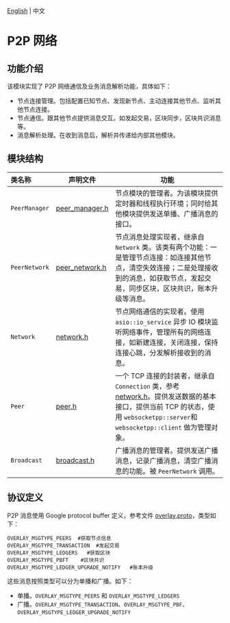 [English](README.md) | 中文

# P2P 网络

## 功能介绍
该模块实现了 P2P 网络通信及业务消息解析功能，具体如下：
- 节点连接管理。包括配置已知节点、发现新节点、主动连接其他节点、监听其他节点连接。
- 节点通信。跟其他节点提供消息交互。如发起交易，区块同步，区块共识消息等。
- 消息解析处理。在收到消息后，解析并传递给内部其他模块。

## 模块结构

类名称 | 声明文件 | 功能
|:--- | --- | ---
| `PeerManager` | [peer_manager.h](./peer_manager.h) | 节点模块的管理者。为该模块提供定时器和线程执行环境；同时给其他模块提供发送单播、广播消息的接口。
|`PeerNetwork`|  [peer_network.h](./peer_network.h) | 节点消息处理实现者，继承自 `Network` 类。该类有两个功能：一是管理节点连接：如连接其他节点，清空失效连接；二是处理接收到的消息，如获取节点，发起交易，同步区块，区块共识，账本升级等消息。
|`Network`|  [network.h](../common/network.h)  | 节点网络通信的实现者。使用`asio::io_service` 异步 IO 模块监听网络事件，管理所有的网络连接，如新建连接，关闭连接，保持连接心跳，分发解析接收到的消息。
|`Peer`|  [peer.h](./peer.h) | 一个 TCP 连接的封装者，继承自 `Connection` 类，参考 [network.h](../common/network.h)。提供发送数据的基本接口，提供当前 TCP 的状态，使用 `websocketpp::server`和 `websocketpp::client` 做为管理对象。
|`Broadcast`| [broadcast.h](./broadcast.h)  | 广播消息的管理者。提供发送广播消息，记录广播消息，清空广播消息的功能。被 `PeerNetwork` 调用。


## 协议定义
P2P 消息使用 Google protocol buffer 定义，参考文件 [overlay.proto](../proto/overlay.proto)，类型如下：
```
OVERLAY_MSGTYPE_PEERS  #获取节点信息
OVERLAY_MSGTYPE_TRANSACTION  #发起交易
OVERLAY_MSGTYPE_LEDGERS   #获取区块
OVERLAY_MSGTYPE_PBFT    #区块共识
OVERLAY_MSGTYPE_LEDGER_UPGRADE_NOTIFY   #账本升级
```

这些消息按照类型可以分为单播和广播。如下：
- 单播。`OVERLAY_MSGTYPE_PEERS` 和 `OVERLAY_MSGTYPE_LEDGERS`
- 广播。`OVERLAY_MSGTYPE_TRANSACTION`、`OVERLAY_MSGTYPE_PBF`、`OVERLAY_MSGTYPE_LEDGER_UPGRADE_NOTIFY`
